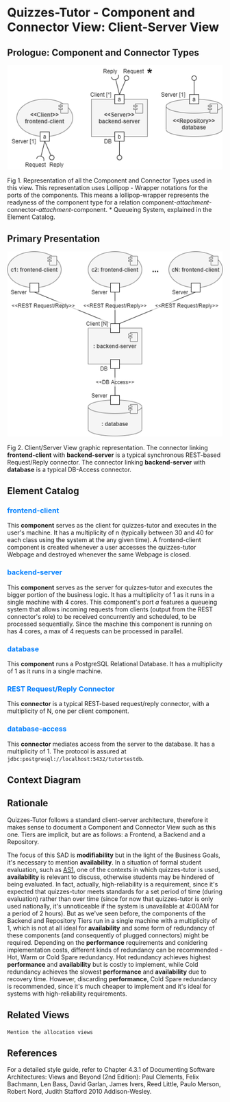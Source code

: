 # Quizzes-Tutor - Component and Connector View: Client-Server View

## Prologue: Component and Connector Types

<img src="pictures/C&C Type Definition.png" width="600" >

Fig 1. Representation of all the Component and Connector Types used in this view. This representation uses Lollipop - Wrapper notations for the ports of the components. This means a lollipop-wrapper represents the readyness of the component type for a relation component-*attachment*-connector-*attachment*-component. * Queueing System, explained in the Element Catalog.

## Primary Presentation

<img src="pictures/C&C View.png" width="600" >

Fig 2. Client/Server View graphic representation. The connector linking **frontend-client** with **backend-server** is a typical synchronous REST-based Request/Reply connector. The connector linking **backend-server** with **database** is a typical DB-Access connector.

## Element Catalog

### <span style="color:#0080ff">frontend-client</span>
This **component** serves as the client for quizzes-tutor and executes in the user's machine. It has a multiplicity of n (typically between 30 and 40 for each class using the system at the any given time). A frontend-client component is created whenever a user accesses the quizzes-tutor Webpage and destroyed whenever the same Webpage is closed.

### <span style="color:#0080ff">backend-server</span>
This **component** serves as the server for quizzes-tutor and executes the bigger portion of the business logic. It has a multiplicity of 1 as it runs in a single machine with 4 cores. This component's port *a* features a queueing system that allows incoming requests from clients (output from the REST connector's role) to be received concurrently and scheduled, to be processed sequentially. Since the machine this component is running on has 4 cores, a max of 4 requests can be processed in parallel.

### <span style="color:#0080ff">database</span>
This **component** runs a PostgreSQL Relational Database. It has a multiplicity of 1 as it runs in a single machine.

### <span style="color:#0080ff">REST Request/Reply Connector </span>
This **connector** is a typical REST-based request/reply connector, with a multiplicity of N, one per client component. 

### <span style="color:#0080ff">database-access</span>
This **connector** mediates access from the server to the database. It has a multiplicity of 1. The protocol is assured at `jdbc:postgresql://localhost:5432/tutortestdb`.

## Context Diagram

## Rationale
Quizzes-Tutor follows a standard client-server architecture, therefore it makes sense to document a Component and Connector View such as this one. Tiers are implicit, but are as follows: a Frontend, a Backend and a Repository.

The focus of this SAD is **modifiability** but in the light of the Business Goals, it's necessary to mention **availability**. In a situation of formal student evaluation, such as [AS1](system_overview.md#modifibility), one of the contexts in which quizzes-tutor is used, **availability** is relevant to discuss, otherwise students may be hindered of being evaluated. In fact, actually, high-reliability is a requirement, since it's expected that quizzes-tutor meets standards for a set period of time (during evaluation) rather than over time (since for now that quizzes-tutor is only used nationally, it's unnoticeable if the system is unavailable at 4:00AM for a period of 2 hours). But as we've seen before, the components of the Backend and Repository Tiers run in a single machine with a multiplicity of 1, which is not at all ideal for **availability** and some form of redundancy of these components (and consequently of plugged connectors) might be required. Depending on the **performance** requirements and conidering implementation costs, different kinds of redundancy can be recommended - Hot, Warm or Cold Spare redundancy. Hot redundancy achieves highest **performance** and **availability** but is costly to implement, while Cold redundancy achieves the slowest **performance**  and **availability** due to recovery time. However, discarding **performance**, Cold Spare redundancy is recommended, since it's much cheaper to implement and it's ideal for systems with high-reliability requirements.

## Related Views
`Mention the allocation views`

## References
For a detailed style guide, refer to Chapter 4.3.1 of Documenting Software Architectures: Views and Beyond (2nd Edition): Paul Clements, Felix Bachmann, Len Bass, David Garlan, James Ivers, Reed Little, Paulo Merson, Robert Nord, Judith Stafford 2010 Addison-Wesley.
